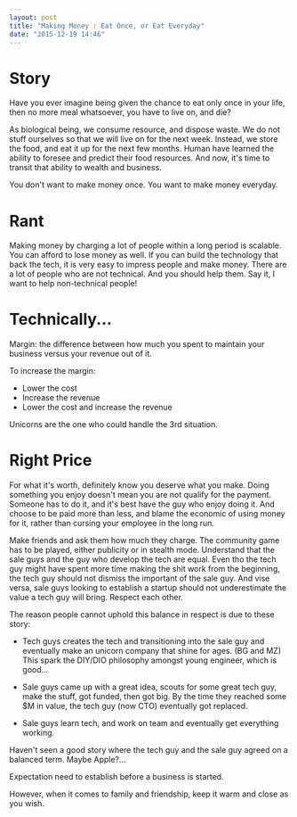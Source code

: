 ```yaml
---
layout: post
title: "Making Money : Eat Once, or Eat Everyday"
date: "2015-12-19 14:46"
---
```


# Story

Have you ever imagine being given the chance to eat only once in your life, then no more meal whatsoever, you have to live on, and die?

As biological being, we consume resource, and dispose waste. We do not stuff ourselves so that we will live on for the next week. Instead, we store the food, and eat it up for the next few months. Human have learned the ability to foresee and predict their food resources. And now, it's time to transit that ability to wealth and business.

You don't want to make money once. You want to make money everyday.

# Rant

Making money by charging a lot of people within a long period is scalable. You can afford to lose money as well. If you can build the technology that back the tech, it is very easy to impress people and make money. There are a lot of people who are not technical. And you should help them. Say it, I want to help non-technical people!

# Technically...

Margin: the difference between how much you spent to maintain your business versus your revenue out of it.

To increase the margin:
+ Lower the cost
+ Increase the revenue
+ Lower the cost and increase the revenue

Unicorns are the one who could handle the 3rd situation.

# Right Price

For what it's worth, definitely know you deserve what you make. Doing something you enjoy doesn't mean you are not qualify for the payment. Someone has to do it, and it's best have the guy who enjoy doing it. And choose to be paid more than less, and blame the economic of using money for it, rather than cursing your employee in the long run.

Make friends and ask them how much they charge. The community game has to be played, either publicity or in stealth mode. Understand that the sale guys and the guy who develop the tech are equal. Even tho the tech guy might have spent more time making the shit work from the beginning, the tech guy should not dismiss the important of the sale guy. And vise versa, sale guys looking to establish a startup should not underestimate the value a tech guy will bring. Respect each other.

The reason people cannot uphold this balance in respect is due to these story:

+ Tech guys creates the tech and transitioning into the sale guy and eventually make an unicorn company that shine for ages. (BG and MZ) This spark the DIY/DIO philosophy amongst young engineer, which is good...

+ Sale guys came up with a great idea, scouts for some great tech guy, make the stuff, got funded, then got big. By the time they reached some $M in value, the tech guy (now CTO) eventually got replaced.

+ Sale guys learn tech, and work on team and eventually get everything working.

Haven't seen a good story where the tech guy and the sale guy agreed on a balanced term. Maybe Apple?...

Expectation need to establish before a business is started.

However, when it comes to family and friendship, keep it warm and close as you wish.
